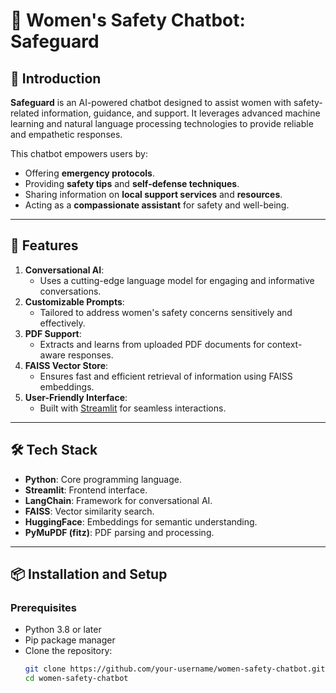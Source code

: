 # 🌟 Women's Safety Chatbot: Safeguard

## 🚀 Introduction
**Safeguard** is an AI-powered chatbot designed to assist women with safety-related information, guidance, and support. It leverages advanced machine learning and natural language processing technologies to provide reliable and empathetic responses.

This chatbot empowers users by:
- Offering **emergency protocols**.
- Providing **safety tips** and **self-defense techniques**.
- Sharing information on **local support services** and **resources**.
- Acting as a **compassionate assistant** for safety and well-being.

---

## 🌟 Features
1. **Conversational AI**:
   - Uses a cutting-edge language model for engaging and informative conversations.
2. **Customizable Prompts**:
   - Tailored to address women's safety concerns sensitively and effectively.
3. **PDF Support**:
   - Extracts and learns from uploaded PDF documents for context-aware responses.
4. **FAISS Vector Store**:
   - Ensures fast and efficient retrieval of information using FAISS embeddings.
5. **User-Friendly Interface**:
   - Built with [Streamlit](https://streamlit.io/) for seamless interactions.

---

## 🛠️ Tech Stack
- **Python**: Core programming language.
- **Streamlit**: Frontend interface.
- **LangChain**: Framework for conversational AI.
- **FAISS**: Vector similarity search.
- **HuggingFace**: Embeddings for semantic understanding.
- **PyMuPDF (fitz)**: PDF parsing and processing.

---

## 📦 Installation and Setup

### Prerequisites
- Python 3.8 or later
- Pip package manager
- Clone the repository:
  ```bash
  git clone https://github.com/your-username/women-safety-chatbot.git
  cd women-safety-chatbot
